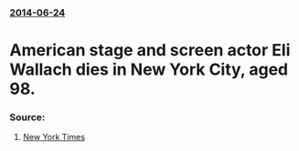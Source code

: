 ### [2014-06-24](/news/2014/06/24/index.md)

# American stage and screen actor Eli Wallach dies in New York City, aged 98. 




### Source:

1. [New York Times](http://www.nytimes.com/2014/06/25/movies/eli-wallach-multifaceted-actor-dies-at-98.html)
